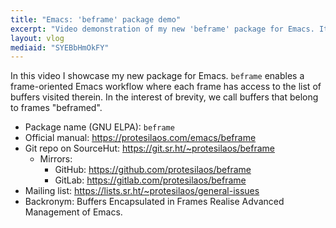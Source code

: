 ```yaml
---
title: "Emacs: 'beframe' package demo"
excerpt: "Video demonstration of my new 'beframe' package for Emacs. It helps me isolate buffers on a per-frame basis."
layout: vlog
mediaid: "SYEBbHmOkFY"
---
```


In this video I showcase my new package for Emacs.  `beframe` enables
a frame-oriented Emacs workflow where each frame has access to the
list of buffers visited therein.  In the interest of brevity, we call
buffers that belong to frames "beframed".

+ Package name (GNU ELPA): `beframe`
+ Official manual: <https://protesilaos.com/emacs/beframe>
+ Git repo on SourceHut: <https://git.sr.ht/~protesilaos/beframe>
  - Mirrors:
    + GitHub: <https://github.com/protesilaos/beframe>
    + GitLab: <https://gitlab.com/protesilaos/beframe>
+ Mailing list: <https://lists.sr.ht/~protesilaos/general-issues>
+ Backronym: Buffers Encapsulated in Frames Realise Advanced
  Management of Emacs.
